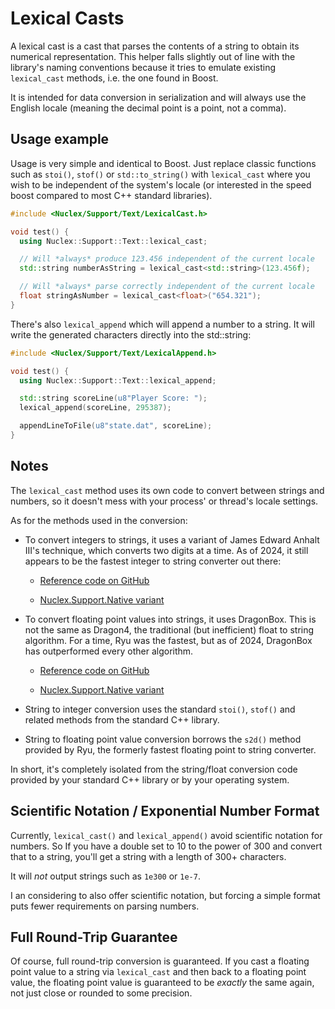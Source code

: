 Lexical Casts
=============

A lexical cast is a cast that parses the contents of a string to obtain
its numerical representation. This helper falls slightly out of line with
the library's naming conventions because it tries to emulate existing
`lexical_cast` methods, i.e. the one found in Boost.

It is intended for data conversion in serialization and will always use
the English locale (meaning the decimal point is a point, not a comma).


Usage example
-------------

Usage is very simple and identical to Boost. Just replace classic functions
such as `stoi()`, `stof()` or `std::to_string()` with `lexical_cast` where
you wish to be independent of the system's locale (or interested in the speed
boost compared to most C++ standard libraries).

```cpp
#include <Nuclex/Support/Text/LexicalCast.h>

void test() {
  using Nuclex::Support::Text::lexical_cast;

  // Will *always* produce 123.456 independent of the current locale
  std::string numberAsString = lexical_cast<std::string>(123.456f);

  // Will *always* parse correctly independent of the current locale
  float stringAsNumber = lexical_cast<float>("654.321");
}
```

There's also `lexical_append` which will append a number to a string. It will
write the generated characters directly into the std::string:


```cpp
#include <Nuclex/Support/Text/LexicalAppend.h>

void test() {
  using Nuclex::Support::Text::lexical_append;

  std::string scoreLine(u8"Player Score: ");
  lexical_append(scoreLine, 295387);

  appendLineToFile(u8"state.dat", scoreLine);
}
```


Notes
-----

The `lexical_cast` method uses its own code to convert between strings and
numbers, so it doesn't mess with your process' or thread's locale settings.

As for the methods used in the conversion:

- To convert integers to strings, it uses a variant of James Edward Anhalt
  III's technique, which converts two digits at a time. As of 2024, it still
  appears to be the fastest integer to string converter out there:

  - [Reference code on GitHub](https://github.com/jeaiii/itoa)

  - [Nuclex.Support.Native variant](../Source/Text/NumberFormatter-jeaiii.cpp)

- To convert floating point values into strings, it uses DragonBox. This is
  not the same as Dragon4, the traditional (but inefficient) float to string
  algorithm. For a time, Ryu was the fastest, but as of 2024, DragonBox has
  outperformed every other algorithm.

  - [Reference code on GitHub](https://github.com/jk-jeon/dragonbox)

  - [Nuclex.Support.Native variant](../Source/Text/NumberFormatter-dragonbox.cpp)

- String to integer conversion uses the standard `stoi()`, `stof()` and
  related methods from the standard C++ library.

- String to floating point value conversion borrows the `s2d()` method
  provided by Ryu, the formerly fastest floating point to string converter.

In short, it's completely isolated from the string/float conversion code
provided by your standard C++ library or by your operating system.


Scientific Notation / Exponential Number Format
-----------------------------------------------

Currently, `lexical_cast()` and `lexical_append()` avoid scientific notation
for numbers. So If you have a double set to 10 to the power of 300 and convert
that to a string, you'll get a string with a length of 300+ characters.

It will *not* output strings such as `1e300` or `1e-7`.

I an considering to also offer scientific notation, but forcing a simple
format puts fewer requirements on parsing numbers.


Full Round-Trip Guarantee
-------------------------

Of course, full round-trip conversion is guaranteed. If you cast a floating
point value to a string via `lexical_cast` and then back to a floating point
value, the floating point value is guaranteed to be *exactly* the same again,
not just close or rounded to some precision.
